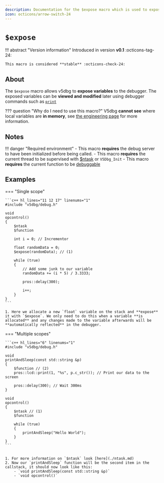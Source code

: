 ```yaml
---
description: Documentation for the $expose macro which is used to expose memory to thd debugger
icon: octicons/arrow-switch-24
---
```


# `$expose`

!!! abstract "Version information"
    Introduced in version **v0.1** :octicons-tag-24:

    This macro is considered **stable** :octicons-check-24:

## About

The `$expose` macro allows v5dbg to **expose variables** to the debugger. The exposed variables can be **viewed and modified** later using debugger commands such as [`print`](../../../debugger/cmds/print.md)

??? question "Why do I need to use this macro?"
    V5dbg **cannot see** where local variables are **in memory**, see [the engineering page](../../../debug_server/exposed_memory.md) for more information.

## Notes

!!! danger "Required environment"
    - This macro **requires** the debug server to have been initialized before being called.
    - This macro **requires** the current thread to be supervised with [$ntask](./ntask.md) or `V5Dbg_Init`
    - This macro **requires** the current function to be [debuggable](../debug/function.md4)

## Examples

=== "Single scope"

    ```c++ hl_lines="11 12 17" linenums="1"
    #include "v5dbg/debug.h"

    void
    opcontrol()
    {
        $ntask
        $function

        int i = 0; // Incrementor

        float randomData = 0;
        $expose(randomData); // (1)

        while (true)
        {
            // Add some junk to our variable
            randomData += (i * 5) / 3.3333;

            pros::delay(300);

            i++;
        }
    }
    ```

    1. Here we allocate a new `float` variable on the stack and **expose** it with `$expose`. We only need to do this when a variable **is allocated** and any changes made to the variable afterwards will be **automatically reflected** in the debugger.

=== "Multiple scopes"

    ```c++ hl_lines="6" linenums="1"
    #include "v5dbg/debug.h"

    void
    printAndSleep(const std::string &p)
    {
        $function // (2)
        pros::lcd::print(1, "%s", p.c_str()); // Print our data to the screen

        pros::delay(300); // Wait 300ms
    }

    void
    opcontrol()
    {
        $ntask // (1)
        $function

        while (true)
        {
            printAndSleep("Hello World");
        }
    }
    ```


    1. For more information on `$ntask` look [here](./ntask.md)
    2. Now our `printAndSleep` function will be the second item in the callstack, it should now look like this:
        - `void printAndSleep(const std::string &p)`
        - `void opcontrol()`